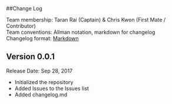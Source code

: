 ##Change Log

Team membership:  Taran Rai (Captain) & Chris Kwon (First Mate / Contributor)  
Team conventions: Allman notation, markdown for changelog  
Changelog format: [Markdown](https://github.com/adam-p/markdown-here/wiki/Markdown-Cheatsheet) 

## Version 0.0.1

Release Date: Sep 28, 2017

- Initialized the repository
- Added Issues to the Issues list
- Added changelog.md
